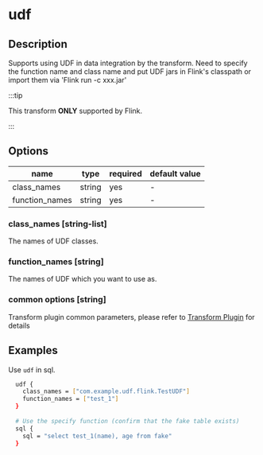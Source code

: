 # udf

## Description

Supports using UDF in data integration by the transform.
Need to specify the function name and class name and put UDF jars in Flink's classpath or import them via 'Flink run -c xxx.jar'

:::tip

This transform **ONLY** supported by Flink.

:::

## Options

| name           | type   | required | default value |
| -------------- | ------ | -------- | ------------- |
| class_names    | string | yes      | -             |
| function_names | string | yes      | -             |

### class_names [string-list]

The names of UDF classes. 

### function_names [string]

The names of UDF which you want to use as.

### common options [string]

Transform plugin common parameters, please refer to [Transform Plugin](common-options.mdx) for details

## Examples

Use `udf` in sql.

```bash
  udf {
    class_names = ["com.example.udf.flink.TestUDF"]
    function_names = ["test_1"]
  }
  
  # Use the specify function (confirm that the fake table exists)
  sql {
    sql = "select test_1(name), age from fake"
  }
```
